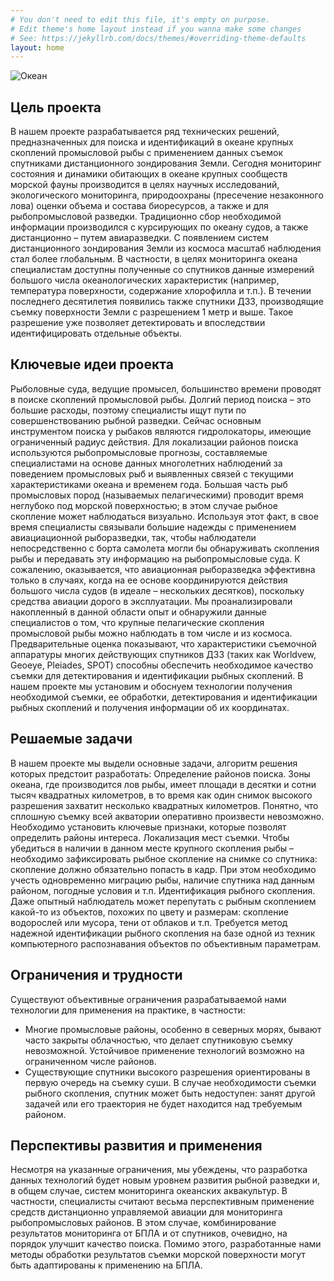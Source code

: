 ```yaml
---
# You don't need to edit this file, it's empty on purpose.
# Edit theme's home layout instead if you wanna make some changes
# See: https://jekyllrb.com/docs/themes/#overriding-theme-defaults
layout: home
---
```


![Океан](/assets/logosm.png)

## Цель проекта
В нашем проекте разрабатывается ряд технических решений, предназначенных для поиска и идентификаций в океане крупных скоплений промысловой рыбы с применением данных съемок спутниками дистанционного зондирования Земли.
Сегодня мониторинг состояния и динамики обитающих в океане крупных сообществ морской фауны производится в целях научных исследований, экологического мониторинга, природоохраны (пресечение незаконного лова) оценки объема и состава биоресурсов, а также и для рыбопромысловой разведки. Традиционно сбор необходимой информации производился с курсирующих по океану судов, а также дистанционно – путем авиаразведки.
С появлением систем дистанционного зондирования Земли из космоса масштаб наблюдения стал более глобальным. В частности, в целях мониторинга океана специалистам доступны полученные со спутников данные измерений большого числа океанологических характеристик (например, температура поверхности, содержание хлорофилла и т.п.).
В течении последнего десятилетия появились также спутники ДЗЗ, производящие съемку поверхности Земли с разрешением 1 метр и выше. Такое разрешение уже позволяет детектировать и впоследствии идентифицировать отдельные объекты.

## Ключевые идеи проекта
Рыболовные суда, ведущие промысел, большинство времени проводят в поиске скоплений промысловой рыбы. Долгий период поиска – это большие расходы, поэтому специалисты ищут пути по совершенствованию рыбной разведки.
Сейчас основным инструментом поиска у рыбаков являются гидролокаторы, имеющие ограниченный радиус действия. Для локализации районов поиска используются рыбопромысловые прогнозы, составляемые специалистами на основе данных многолетних наблюдений за поведением промысловых рыб и выявленных связей с текущими характеристиками океана и временем года.
Большая часть рыб промысловых пород  (называемых пелагическими) проводит время неглубоко под морской поверхностью; в этом случае рыбное скопление может наблюдаться визуально. Используя этот факт, в свое время специалисты связывали большие надежды с применением авиациационной рыборазведки, так, чтобы наблюдатели непосредственно с борта самолета могли бы обнаруживать скопления рыбы и передавать эту информацию на рыбопромысловые суда. К сожалению, оказывается, что авиационная рыборазведка эффективна только в случаях, когда на ее основе координируются действия большого числа судов (в идеале – нескольких десятков), поскольку средства авиации дорого в эксплуатации.
Мы проанализировали накопленный в данной области опыт и обнаружили данные специалистов о том, что крупные пелагические скопления промысловой рыбы можно наблюдать в том числе и из космоса. Предварительные оценка показывают, что характеристики съемочной аппаратуры многих действующих спутников ДЗЗ (таких как Worldvew, Geoeye, Pleiades, SPOT) способны обеспечить необходимое качество съемки для детектирования и идентификации рыбных скоплений.
В нашем проекте мы установим и обоснуем технологии получения необходимой съемки, ее обработки, детектирования и идентификации рыбных скоплений  и получения информации об их координатах.

## Решаемые задачи
В нашем проекте мы выдели основные задачи, алгоритм решения которых предстоит разработать:
Определение районов поиска. Зоны океана, где производится лов рыбы, имеет площади в десятки и сотни тысяч квадратных километров, в то время как один снимок высокого разрешения захватит несколько квадратных километров. Понятно, что сплошную съемку всей акватории оперативно произвести невозможно. Необходимо установить ключевые признаки, которые позволят определить районы интереса.
Локализация мест съемки. Чтобы убедиться в наличии в данном месте крупного скопления рыбы – необходимо зафиксировать рыбное скопление на снимке со спутника: скопление должно обязательно попасть в кадр. При этом необходимо учесть одновременно  миграцию рыбы, наличие спутника над данным районом, погодные условия и т.п.
Идентификация рыбного скопления. Даже опытный наблюдатель может перепутать с рыбным скоплением какой-то из объектов, похожих по цвету и размерам: скопление водорослей или мусора, тени от облаков и т.п. Требуется метод надежной идентификации рыбного скопления на базе одной из техник компьютерного распознавания объектов по объективным параметрам.

## Ограничения и трудности
Существуют объективные ограничения разрабатываемой нами технологии для применения на практике, в частности:
- Многие промысловые районы, особенно в северных морях, бывают часто закрыты облачностью, что делает спутниковую съемку невозможной. Устойчивое применение технологий возможно на  ограниченном числе районов.
- Существующие спутники высокого разрешения ориентированы в первую очередь на съемку суши. В случае необходимости съемки рыбного скопления, спутник  может быть недоступен: занят другой задачей или его  траектория не будет находится над требуемым районом.

## Перспективы развития и применения
Несмотря на указанные ограничения, мы убеждены, что разработка данных технологий будет новым уровнем развития рыбной разведки и, в общем случае, систем мониторинга океанских аквакультур.
В частности, специалисты считают весьма перспективным применение средств дистанционно управляемой авиации для мониторинга рыбопромысловых районов. В этом случае, комбинирование результатов мониторинга от БПЛА и от спутников, очевидно, на порядок улучшит качество поиска. Помимо этого, разработанные нами методы обработки результатов съемки морской поверхности могут быть адаптированы к применению на БПЛА.
